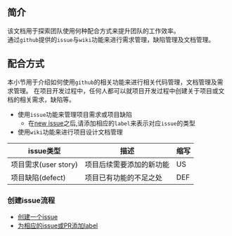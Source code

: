 ## 简介

该文档用于探索团队使用何种配合方式来提升团队的工作效率。   
通过`github`提供的`issue`与`wiki`功能来进行需求管理，缺陷管理及文档管理。

## 配合方式

本小节用于介绍如何使用`github`的相关功能来进行相关代码管理，文档管理及需求管理。
在项目开发过程中，任何人都可以就项目开发过程中创建关于项目或文档的相关需求，缺陷等。

* 使用`issue`功能来管理项目需求或项目缺陷
  * 在[new issue](https://github.com/openzedian/workflow_guideLine/issues)之后,请添加相应的`label`来表示对应`issue`的类型
* 使用`wiki`功能来进行项目设计文档管理

| issue类型  | 描述  | 缩写 |
|----------------------|------------------------|------|
|项目需求(user story)   | 项目后续需要添加的新功能 | US   |
|项目缺陷(defect)       | 项目已有功能的不足之处   | DEF  |

### 创建issue流程
* [创建一个issue](https://help.github.com/en/articles/creating-an-issue)
* [为相应的issue或PR添加label](https://help.github.com/en/articles/applying-labels-to-issues-and-pull-requests)


